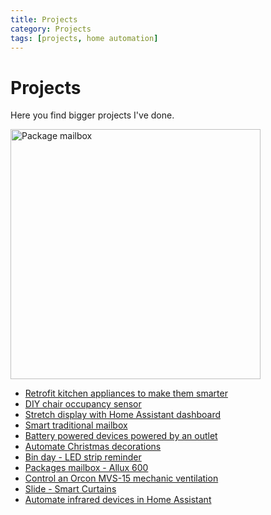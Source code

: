 ```yaml
---
title: Projects
category: Projects
tags: [projects, home automation]
---
```

# Projects

Here you find bigger projects I've done.

<img src="/projects/images_allux-600/sticker_package_box.jpg" alt="Package mailbox" width="400px">

* [Retrofit kitchen appliances to make them smarter](retrofit_kitchen_appliances)
* [DIY chair occupancy sensor](/zigbee/zigbee_chair_occupancy_sensor)
* [Stretch display with Home Assistant dashboard](/projects/stretch_display)
* [Smart traditional mailbox](/projects/smart_mailbox)
* [Battery powered devices powered by an outlet](/zigbee/zigbee_outlet_sensor)
* [Automate Christmas decorations](automate_christmas_decorations)
* [Bin day - LED strip reminder](bin_day_led_strip_reminder)
* [Packages mailbox - Allux 600](packages-mailbox-allux-600)
* [Control an Orcon MVS-15 mechanic ventilation](../esphome/orcon_mechanic_ventilation)
* [Slide - Smart Curtains](slide_smart_curtains)
* [Automate infrared devices in Home Assistant](/zigbee/smart_infrared_transmitter_receiver)

